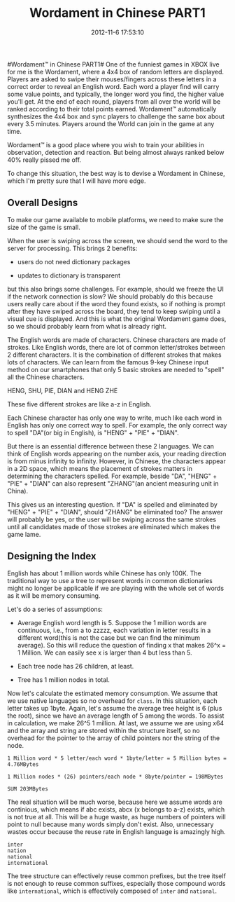 ﻿---
date: 2012-11-6 17:53:10
title: Wordament in Chinese PART1
layout: post
tags:
    - SILVERLIGHT
categories:
    - Dev
---
#Wordament™ in Chinese PART1#
One of the funniest games in XBOX live for me is the Wordament, where a 4x4 box of random letters are displayed. Players are asked to swipe their mouses/fingers across these letters in a correct order to reveal an English word. Each word a player find will carry some value points, and typically, the longer word you find, the higher value you'll get. At the end of each round, players from all over the world will be ranked according to their total points earned. Wordament™ automatically synthesizes the 4x4 box and sync players to challenge the same box about every 3.5 minutes. Players around the World can join in the game at any time. 

Wordament™ is a good place where you wish to train your abilities in observation, detection and reaction. But being almost always ranked below 40% really pissed me off. 

To change this situation, the best way is to devise a Wordament in Chinese, which I'm pretty sure that I will have more edge.
## Overall Designs ##

To make our game available to mobile platforms, we need to make sure the size of the game is small. 

When the user is swiping across the screen, we should send the word to the server for processing. This brings 2 benefits:
 
- users do not need dictionary packages
 
- updates to dictionary is transparent

but this also brings some challenges. For example, should we freeze the UI if the network connection is slow? We should probably do this because users really care about if the word they found exists, so if nothing is prompt after they have swiped across the board, they tend to keep swiping until a visual cue is displayed. And this is what the original Wordament game does, so we should probably learn from what is already right.

The English words are made of characters. Chinese characters are made of strokes. Like English words, there are lot of common letter/strokes between 2 different characters. It is the combination of different strokes that makes lots of characters. We can learn from the famous 9-key Chinese input method on our smartphones that only 5 basic strokes are needed to "spell" all the Chinese characters. 

HENG, SHU, PIE, DIAN and HENG ZHE

These five different strokes are like a-z in English.

Each Chinese character has only one way to write, much like each word in English has only one correct way to spell. For example, the only correct way to spell "DA"(or big in English), is "HENG" + "PIE" + "DIAN".

But there is an essential difference between these 2 languages. We can think of English words appearing on the number axis, your reading direction is from minus infinity to infinity. However, in Chinese, the characters appear in a 2D space, which means the placement of strokes matters in determining the characters spelled. For example, beside "DA", "HENG" + "PIE" + "DIAN" can also represent "ZHANG"(an ancient measuring unit in China).

 This gives us an interesting question. If "DA" is spelled and eliminated by "HENG" + "PIE" + "DIAN", should "ZHANG" be eliminated too? The answer will probably be yes, or the user will be swiping across the same strokes until all candidates made of those strokes are eliminated which makes the game lame.

## Designing the Index ##

English has about 1 million words while Chinese has only 100K. The traditional way to use a tree to represent words in common dictionaries might no longer be applicable if we are playing with the whole set of words as it will be memory consuming.

Let's do a series of assumptions: 

- Average English word length is 5. Suppose the 1 million words are continuous, i.e., from a to zzzzz, each variation in letter results in a different word(this is not the case but we can find the minimum average). So this will reduce the question of finding x that makes 26^x = 1 Million. We can easily see x is larger than 4 but less than 5.
- Each tree node has 26 children, at least.

- Tree has 1 million nodes in total.

Now let's calculate the estimated memory consumption. We assume that we use native languages so no overhead for `class`. In this situation, each letter takes up 1byte. Again, let's assume the average tree height is 6 (plus the root), since we have an average length of 5 among the words. To assist in calculation, we make 26^5 1 million. At last, we assume we are using x64 and the array and string are stored within the structure itself, so no overhead for the pointer to the array of child pointers nor the string of the node.

    1 Million word * 5 letter/each word * 1byte/letter = 5 Million bytes = 4.76MBytes
    
    1 Million nodes * (26) pointers/each node * 8byte/pointer = 198MBytes
    
    SUM 203MBytes
    
The real situation will be much worse, because here we assume words are continious, which means if abc exists, abcx (x belongs to a-z) exists, which is not true at all. This will be a huge waste, as huge numbers of pointers will point to null because many words simply don't exist. Also, unnecessary wastes occur because the reuse rate in English language is amazingly high.

    inter
    nation
    national
    international

The tree structure can effectively reuse common prefixes, but the tree itself is not enough to reuse common suffixes, especially those compound words like `international`, which is effectively composed of `inter` and `national`.
